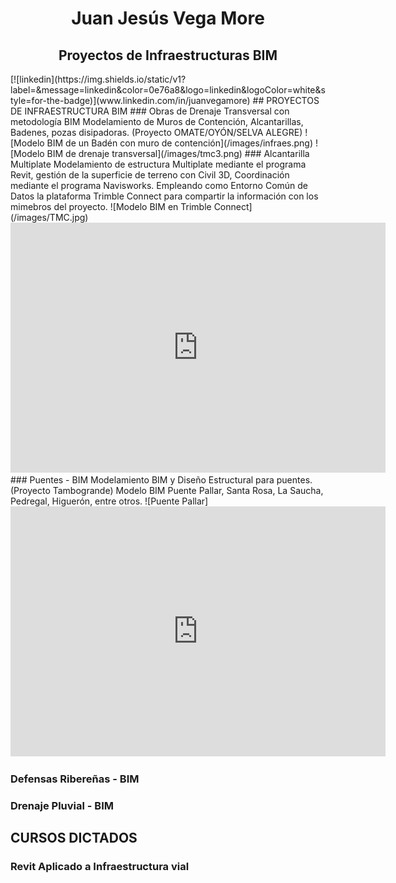 <h1 align="center">Juan Jesús Vega More</h1>
<h2 align="center">Proyectos de Infraestructuras BIM</h3>
[![linkedin](https://img.shields.io/static/v1?label=&message=linkedin&color=0e76a8&logo=linkedin&logoColor=white&style=for-the-badge)](www.linkedin.com/in/juanvegamore)
## PROYECTOS DE INFRAESTRUCTURA BIM
### Obras de Drenaje Transversal con metodología BIM
Modelamiento de Muros de Contención, Alcantarillas, Badenes, pozas disipadoras. (Proyecto OMATE/OYÓN/SELVA ALEGRE)
![Modelo BIM de un Badén con muro de contención](/images/infraes.png) 
![Modelo BIM de drenaje transversal](/images/tmc3.png) 
### Alcantarilla Multiplate
Modelamiento de estructura Multiplate mediante el programa Revit, gestión de la superficie de terreno con Civil 3D, Coordinación mediante el programa Navisworks. Empleando como Entorno Común de Datos la plataforma Trimble Connect para compartir la información con los mimebros del proyecto.
![Modelo BIM en Trimble Connect](/images/TMC.jpg)
<iframe src="https://speckle.xyz/embed?stream=b0a9a15baf&commit=e10c0fd9c3" width="600" height="400" frameborder="0"></iframe>
### Puentes - BIM
Modelamiento BIM y Diseño Estructural para puentes. (Proyecto Tambogrande)
Modelo BIM Puente Pallar, Santa Rosa, La Saucha, Pedregal, Higuerón, entre otros.
![Puente Pallar]
<iframe src="https://speckle.xyz/embed?stream=b0a9a15baf&commit=4a8f63c47d" width="600" height="400" frameborder="0"></iframe>

### Defensas Ribereñas - BIM
### Drenaje Pluvial - BIM
## CURSOS DICTADOS
### Revit Aplicado a Infraestructura vial
